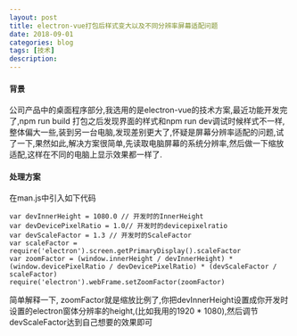 ```yaml
---
layout: post
title: electron-vue打包后样式变大以及不同分辨率屏幕适配问题
date: 2018-09-01
categories: blog
tags: [技术]
description: 
---
```

#### 背景
公司产品中的桌面程序部分,我选用的是electron-vue的技术方案,最近功能开发完了,npm run build 打包之后发现界面的样式和npm run dev调试时候样式不一样,整体偏大一些,装到另一台电脑,发现差别更大了,怀疑是屏幕分辨率适配的问题,试了一下,果然如此,解决方案很简单,先读取电脑屏幕的系统分辨率,然后做一下缩放适配,这样在不同的电脑上显示效果都一样了.

#### 处理方案
在man.js中引入如下代码

```
var devInnerHeight = 1080.0 // 开发时的InnerHeight
var devDevicePixelRatio = 1.0// 开发时的devicepixelratio
var devScaleFactor = 1.3 // 开发时的ScaleFactor
var scaleFactor = require('electron').screen.getPrimaryDisplay().scaleFactor
var zoomFactor = (window.innerHeight / devInnerHeight) * (window.devicePixelRatio / devDevicePixelRatio) * (devScaleFactor / scaleFactor)
require('electron').webFrame.setZoomFactor(zoomFactor)
```

简单解释一下, zoomFactor就是缩放比例了,你把devInnerHeight设置成你开发时设置的electron窗体分辨率的height,(比如我用的1920 * 1080),然后调节devScaleFactor达到自己想要的效果即可
